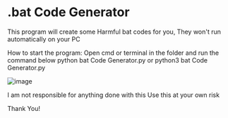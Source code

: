 # .bat Code Generator
This program will create some Harmful bat codes for you, They won't run automatically on your PC


How to start the program:
Open cmd or terminal in the folder and run the command below
python bat Code Generator.py
or
python3 bat Code Generator.py


![image](https://user-images.githubusercontent.com/36286877/118211631-09553e00-b48a-11eb-9082-c707dd03f27e.png)


I am not responsible for anything done with this
Use this at your own risk

Thank You!
